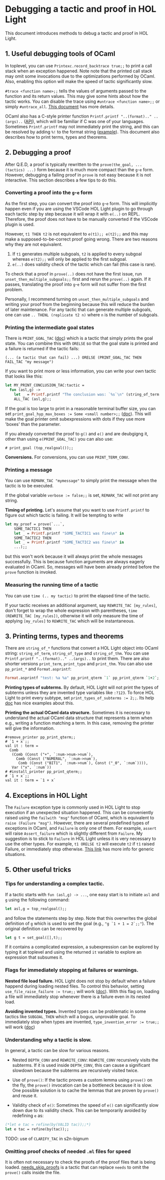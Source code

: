 # Debugging a tactic and proof in HOL Light

This document introduces methods to debug a tactic and proof in HOL Light.

## 1. Useful debugging tools of OCaml

In toplevel, you can use `Printexc.record_backtrace true;;` to print a call stack
when an exception happened.
Note note that the printed call stack may omit
some invocations due to the optimizations performed by OCaml.
Also, enabling this option will make the speed of tactic significantly slow.

`#trace <function name>;;` tells the values of arguments passed to the function
and its return values.
This may give some hints about how the tactic works.
You can disable the trace using `#untrace <function name>;;` or simply `#untrace_all`.
[This document](https://ocaml.org/docs/debugging#tracing-functions-calls-in-the-toplevel)
has more details.

OCaml also has a C-style printer function `Printf.printf "..(format).." ..(args)..`
([API](https://ocaml.org/manual/5.2/api/Printf.html)), which will be familiar if
C was one of your languages.
Sometimes `Printf.printf` may not immediately print the string, and this can be
resolved by adding `%!` to the format string
([example](https://discuss.ocaml.org/t/when-does-printf-printf-flush/12057)).
This document also describes how to print terms, types and theorems.


## 2. Debugging a proof

After Q.E.D, a proof is typically rewritten to the `prove(the_goal, ... (tactics) ...)`
form because it is much more compact than the `g`-`e` form.
However, debugging a failing proof in `prove` is not easy because it is not interactive.
This section describes a few tips to do this.


### Converting a proof into the `g`-`e` form

As the first step, you can convert the proof into `g`-`e` form.
This will implicitly happen even if you are using the VSCode HOL Light plugin
to go through each tactic step by step because it will wrap it with `e(..)` on REPL.
Therefore, the proof does not have to be manually converted if the VSCode plugin is used.

However, `t1 THEN t2` is not equivalent to `e(t1);; e(t2);;` and this may make a supposed-to-be-correct
proof going wrong.
There are two reasons why they are not equivalent.

1. If `t1` generates multiple subgoals, `t2` is applied to every subgoal whereas `e(t2);;`
   will only be applied to the first subgoal.
2. `e(..)` does validity check of the tactic which can fail (this case is rare).

To check that a proof in `prove(..)` does not have the first issue,
run `unset_then_multiple_subgoals;;` first and rerun the `prove(..)` again.
If it passes, translating the proof into `g`-`e` form will not suffer from the first problem.

Personally, I recommend turning on `unset_then_multiple_subgoals` and writing your proof
from the beginning because this will reduce the burden of later maintenance.
For any tactic that can generate multiple subgoals, one can use `.. THENL (replicate t2 n)` where
`n` is the number of subgoals.

### Printing the intermediate goal states

There is `PRINT_GOAL_TAC` ([doc](https://hol-light.github.io/references/HTML/PRINT_GOAL_TAC.html))
which is a tactic that simply prints the goal state.
You can combine this with `ORELSE` so that the goal state is printed and a failure is returned
if the tactic fails:

```
(... (a tactic that can fail) ...) ORELSE (PRINT_GOAL_TAC THEN FAIL_TAC "my message")
```

If you want to print more or less information, you can write your own tactic that looks like this:

```ocaml
let MY_PRINT_CONCLUSION_TAC:tactic =
  fun (asl,g) ->
    let _ = Printf.printf "The conclusion was: `%s`\n" (string_of_term g) in
    ALL_TAC (asl,g);;
```

If the goal is too large to print in a reasonable terminal buffer size,
you can set `print_goal_hyp_max_boxes := Some <small number>;;`
([doc](https://hol-light.github.io/references/HTML/print_goal_hyp_max_boxes.html)).
This will make the goal printer omit subexpressions with dots if they use more
'boxes' than the parameter.

If you already converted the proof to `g()` and `e()` and are deubgigng it,
other than using `e(PRINT_GOAL_TAC)` you can also use:
```
# print_goal (top_realgoal());;
```

<b>Conversions.</b>
For conversions, you can use `PRINT_TERM_CONV`.

### Printing a message

You can use `REMARK_TAC "mymessage"` to simply print the message when the tactic is to be executed.

If the global variable `verbose := false;;` is set, `REMARK_TAC` will not print any string.

<b>Timing of printing.</b> Let's assume that you want to use `Printf.printf` to figure out which tactic is failing.
It will be tempting to write
```ocaml
let my_proof = prove(`...`,
	SOME_TACTIC1 THEN
	let _ = Printf.printf "SOME_TACTIC1 was fine\n" in
	SOME_TACTIC2 THEN
	let _ = Printf.printf "SOME_TACTIC2 was fine\n" in
	...);;
```
but this won't work because it will always print the whole messages successfully.
This is because function arguments are always eagerly evaluated in OCaml.
So, messages will have been already printed before the `prove` function is invoked.

### Measuring the running time of a tactic

You can use `time (.. my tactic)` to print the elapsed time of the tactic.

If your tactic receives an additional argument, say `REWRITE_TAC [my_rules]`, don't forget to
wrap the whole expression with parentheses, `time (REWRITE_TAC [my_rules])`, otherwise it will
only measure the time of applying `[my_rules]` to `REWRITE_TAC` which will be instantaneous.


## 3. Printing terms, types and theorems

There are `string_of_*` functions that convert a HOL Light object into OCaml string:
`string_of_term`, `string_of_type` and `string_of_thm`.
You can use `Printf.printf "..(format).." ..(args)..` to print them.
There are also shorter versions `print_term`, `print_type` and `print_thm`.
You can also use `pp_print_*` and `Format.asprintf`:

```ocaml
Format.asprintf "test: %a %a" pp_print_qterm `1` pp_print_qterm `1+2`;;
```

<b>Printing types of subterms.</b>
By default, HOL Light will not print the types of subterms unless they are invented type
variables like `:?123`.
To force HOL Light to print every subtype, set `print_types_of_subterms := 2;;`.
Its help [doc](https://hol-light.github.io/references/HTML/print_types_of_subterms.html) has nice examples
about this.

<b>Printing the actual OCaml data structure.</b>
Sometimes it is necessary to understand the actual OCaml data structure that represents
a term when e.g., writing a function matching a term.
In this case, removing the printer will give the information.
```
#remove_printer pp_print_qterm;;
# `1 + x`;;
val it : term =
  Comb
   (Comb (Const ("+", `:num->num->num`),
     Comb (Const ("NUMERAL", `:num->num`),
      Comb (Const ("BIT1", `:num->num`), Const ("_0", `:num`)))),
   Var ("x", `:num`))
# #install_printer pp_print_qterm;;
# `1 + x`;;
val it : term = `1 + x`
```

## 4. Exceptions in HOL Light

The `Failure` exception type is commonly used in HOL Light to stop execution if
an unexpected situation happened.
This can be conveniently raised using the `failwith "msg"` function of OCaml, which is
equivalent to `raise (Failure "msg")`.
However, there are several predefined types of exceptions in OCaml, and
`Failure` is only one of them.
For example, `assert` will raise `Assert_failure` which is slightly different from
`Failure`.
My suggestion is to stick to `Failure` in HOL Light unless it is very necessary to
use the other types.
For example, `t1 ORELSE t2` will execute `t2` if `t1` raised Failure, or immediately
stop otherwise.
[This link](https://ocaml.org/docs/error-handling) has more info for generic
situations.

## 5. Other useful tricks

### Tips for understanding a complex tactic.

If a tactic starts with `fun (asl,g) -> ...`,
one easy start is to initiate `asl` and `g` using the following command:
```ocaml
let asl,g = top_realgoal();;
```
and follow the statements step by step.
Note that this overwrites the global definition of `g` which is used to
set the goal (e.g., ``"g `1 + 1 = 2`;;"``). The original definition can be recovered by
```ocaml
let g t = set_goal([],t);;
```

If it contains a complicated expression, a subexpression can be explored
by typing it at toplevel and using the returned `it` variable to explore
an expression that subsumes it.


### Flags for immediately stopping at failures or warnings.

<b>Nested file load failure.</b>
HOL Light does not stop by default when a failure happend during loading nested files.
To control this behavior, setting `use_file_raise_failure := true;;` will work
([doc](https://hol-light.github.io/references/HTML/use_file_raise_failure.html)).
With this flag on, loading a file will immediately stop whenever there is a failure
even in its nested load.

<b>Avoiding invented types.</b>
Invented types can be problematic in some tactics like `SUBGOAL_THEN` which will
a bogus, unprovable goal.
To immediately stop when types are invented, `type_invention_error := true;;`
will work ([doc](https://hol-light.github.io/references/HTML/type_invention_error.html))


### Understanding why a tactic is slow.

In general, a tactic can be slow for various reasons.

- Nested `DEPTH_CONV` and `REWRITE_CONV`: `REWRITE_CONV` recursively visits the subterms.
If it is used inside `DEPTH_CONV`, this can cause a significant slowdown because the
subterms are recursively visited twice.

- Use of `prove()`: If the tactic proves a custom lemma using `prove()` on the fly, the `prove()`
invocation can be a bottleneck because it is slow. One possible solution is to cache
the lemmas that are proven by `prove()` and reuse it.

- Validity check of `e()`: Sometimes the speed of `e()` can significantly slow down
due to its validity check. This can be temporarily avoided by redefining `e` as:

```ocaml
(*let e tac = refine(by(VALID tac));;*)
let e tac = refine(by(tac));;
```

TODO: use of `CLARIFY_TAC` in s2n-bignum


### Omitting proof checks of needed `.ml` files for speed

It is often not necessary to check the proofs of the proof files that is being loaded.
[needs_skip_proofs](needs_skip_proofs.ml) is a tactic that can replace `needs` to omit the
`prove()` calls inside the file.
